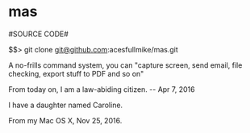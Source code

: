 # mas
#SOURCE CODE#

$$> git clone git@github.com:acesfullmike/mas.git

A no-frills command system, you can "capture screen, send email, file checking, export stuff to PDF and so on"

From today on, I am a law-abiding citizen. -- Apr 7, 2016

I have a daughter named Caroline.

From my Mac OS X, Nov 25, 2016.
